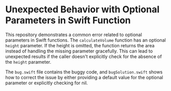 # Unexpected Behavior with Optional Parameters in Swift Function

This repository demonstrates a common error related to optional parameters in Swift functions. The `calculateVolume` function has an optional `height` parameter. If the height is omitted, the function returns the area instead of handling the missing parameter gracefully.  This can lead to unexpected results if the caller doesn't explicitly check for the absence of the `height` parameter.

The `bug.swift` file contains the buggy code, and `bugSolution.swift` shows how to correct the issue by either providing a default value for the optional parameter or explicitly checking for nil.